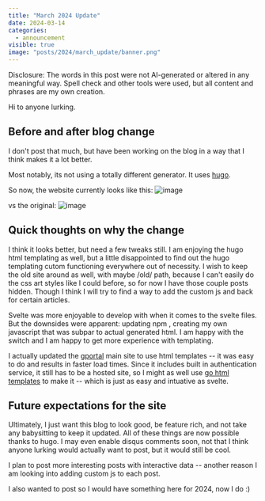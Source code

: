 ```yaml
---
title: "March 2024 Update"
date: 2024-03-14
categories:
  - announcement
visible: true
image: "posts/2024/march_update/banner.png"
---
```


Disclosure: The words in this post were not AI-generated or altered in any meaningful way. Spell check and other tools were used, but all content and phrases are my own creation.

Hi to anyone lurking.

## Before and after blog change

I don't post that much, but have been working on the blog in a way that I think makes it a lot better.

Most notably, its not using a totally different generator. It uses [hugo](https://gohugo.io/). 

So now, the website currently looks like this:
![image](https://github.com/gtsteffaniak/blog/assets/42989099/a02cae0b-4d73-465a-a501-636c17f69309)

vs the original:
![image](https://github.com/gtsteffaniak/blog/assets/42989099/9fa47b6f-6fb3-439c-a255-2a718e918d3a)

## Quick thoughts on why the change

I think it looks better, but need a few tweaks still. I am enjoying the hugo html templating as well, but a little disappointed to find out the hugo templating cutom functioning everywhere out of necessity. I wish to keep the old site around as well, with maybe /old/ path, because I can't easily do the css art styles like I could before, so for now I have those couple posts hidden. Though I think I will try to find a way to add the custom js and back for certain articles.

Svelte was more enjoyable to develop with when it comes to the svelte files. But the downsides were apparent: updating npm , creating my own javascript that was subpar to actual generated html. I am happy with the switch and I am happy to get more experience with templating.

I actually updated the [gportal](https://gportal.link/) main site to use html templates -- it was easy to do and results in faster load times. Since it includes built in authentication service, it still has to be a hosted site, so I might as well use [go html templates](https://pkg.go.dev/html/template) to make it -- which is just as easy and intuative as svelte.

## Future expectations for the site

Ultimately, I just want this blog to look good, be feature rich, and not take any babysitting to keep it updated. All of these things are now possible thanks to hugo. I may even enable disqus comments soon, not that I think anyone lurking would actually want to post, but it would still be cool.

I plan to post more interesting posts with interactive data -- another reason I am looking into adding custom js to each post. 

I also wanted to post so I would have something here for 2024, now I do :)
